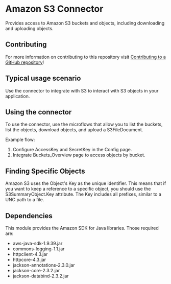 # Amazon S3 Connector

Provides access to Amazon S3 buckets and objects, including downloading and uploading objects.

## Contributing

For more information on contributing to this repository visit [Contributing to a GitHub repository](https://world.mendix.com/display/howto50/Contributing+to+a+GitHub+repository)!

## Typical usage scenario

Use the connector to integrate with S3 to interact with S3 objects in your application.
 
## Using the connector

To use the connector, use the microflows that allow you to list the buckets, list the objects, download objects, and upload a S3FileDocument. 

Example flow:

1. Configure AccessKey and SecretKey in the Config page.
2. Integrate Buckets_Overview page to access objects by bucket.

## Finding Specific Objects

Amazon S3 uses the Object's Key as the unique identifier. This means that if you want to keep a reference to a specific object, you should use the S3SummaryObject.Key attribute. The Key includes all prefixes, similar to a UNC path to a file.

## Dependencies

This module provides the Amazon SDK for Java libraries. Those required are:

* aws-java-sdk-1.9.39.jar
* commons-logging-1.1.jar
* httpclient-4.3.jar
* httpcore-4.3.jar
* jackson-annotations-2.3.0.jar
* jackson-core-2.3.2.jar
* jackson-databind-2.3.2.jar
